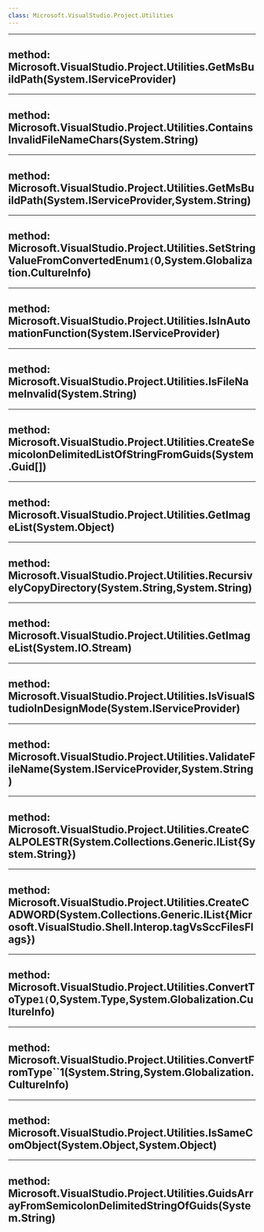 ```yaml
---
class: Microsoft.VisualStudio.Project.Utilities
---
```


---
method: Microsoft.VisualStudio.Project.Utilities.GetMsBuildPath(System.IServiceProvider)
---

---
method: Microsoft.VisualStudio.Project.Utilities.ContainsInvalidFileNameChars(System.String)
---

---
method: Microsoft.VisualStudio.Project.Utilities.GetMsBuildPath(System.IServiceProvider,System.String)
---

---
method: Microsoft.VisualStudio.Project.Utilities.SetStringValueFromConvertedEnum``1(``0,System.Globalization.CultureInfo)
---

---
method: Microsoft.VisualStudio.Project.Utilities.IsInAutomationFunction(System.IServiceProvider)
---

---
method: Microsoft.VisualStudio.Project.Utilities.IsFileNameInvalid(System.String)
---

---
method: Microsoft.VisualStudio.Project.Utilities.CreateSemicolonDelimitedListOfStringFromGuids(System.Guid[])
---

---
method: Microsoft.VisualStudio.Project.Utilities.GetImageList(System.Object)
---

---
method: Microsoft.VisualStudio.Project.Utilities.RecursivelyCopyDirectory(System.String,System.String)
---

---
method: Microsoft.VisualStudio.Project.Utilities.GetImageList(System.IO.Stream)
---

---
method: Microsoft.VisualStudio.Project.Utilities.IsVisualStudioInDesignMode(System.IServiceProvider)
---

---
method: Microsoft.VisualStudio.Project.Utilities.ValidateFileName(System.IServiceProvider,System.String)
---

---
method: Microsoft.VisualStudio.Project.Utilities.CreateCALPOLESTR(System.Collections.Generic.IList{System.String})
---

---
method: Microsoft.VisualStudio.Project.Utilities.CreateCADWORD(System.Collections.Generic.IList{Microsoft.VisualStudio.Shell.Interop.tagVsSccFilesFlags})
---

---
method: Microsoft.VisualStudio.Project.Utilities.ConvertToType``1(``0,System.Type,System.Globalization.CultureInfo)
---

---
method: Microsoft.VisualStudio.Project.Utilities.ConvertFromType``1(System.String,System.Globalization.CultureInfo)
---

---
method: Microsoft.VisualStudio.Project.Utilities.IsSameComObject(System.Object,System.Object)
---

---
method: Microsoft.VisualStudio.Project.Utilities.GuidsArrayFromSemicolonDelimitedStringOfGuids(System.String)
---

